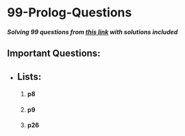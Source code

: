 # 99-Prolog-Questions

##### Solving 99 questions from [this link][link] with solutions included

[link]:https://sites.google.com/site/prologsite/prolog-problems

## Important Questions:

* ## Lists:
    1. #### p8
    2. #### p9
    3. #### p26

